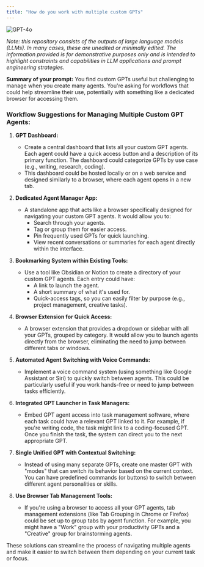 ```yaml
---
title: "How do you work with multiple custom GPTs"
---
```

![GPT-4o](https://img.shields.io/badge/GPT--4o-3333FF?style=for-the-badge&logo=openai&logoColor=white)



*Note: this repository consists of the outputs of large language models (LLMs). In many cases, these are unedited or minimally edited. The information provided is for demonstrative purposes only and is intended to highlight constraints and capabilities in LLM applications and prompt engineering strategies.*


**Summary of your prompt:** You find custom GPTs useful but challenging to manage when you create many agents. You're asking for workflows that could help streamline their use, potentially with something like a dedicated browser for accessing them.

### Workflow Suggestions for Managing Multiple Custom GPT Agents:

1. **GPT Dashboard:**
   - Create a central dashboard that lists all your custom GPT agents. Each agent could have a quick access button and a description of its primary function. The dashboard could categorize GPTs by use case (e.g., writing, research, coding).
   - This dashboard could be hosted locally or on a web service and designed similarly to a browser, where each agent opens in a new tab.

2. **Dedicated Agent Manager App:**
   - A standalone app that acts like a browser specifically designed for navigating your custom GPT agents. It would allow you to:
     - Search through your agents.
     - Tag or group them for easier access.
     - Pin frequently used GPTs for quick launching.
     - View recent conversations or summaries for each agent directly within the interface.

3. **Bookmarking System within Existing Tools:**
   - Use a tool like Obsidian or Notion to create a directory of your custom GPT agents. Each entry could have:
     - A link to launch the agent.
     - A short summary of what it's used for.
     - Quick-access tags, so you can easily filter by purpose (e.g., project management, creative tasks).

4. **Browser Extension for Quick Access:**
   - A browser extension that provides a dropdown or sidebar with all your GPTs, grouped by category. It would allow you to launch agents directly from the browser, eliminating the need to jump between different tabs or windows.

5. **Automated Agent Switching with Voice Commands:**
   - Implement a voice command system (using something like Google Assistant or Siri) to quickly switch between agents. This could be particularly useful if you work hands-free or need to jump between tasks efficiently.

6. **Integrated GPT Launcher in Task Managers:**
   - Embed GPT agent access into task management software, where each task could have a relevant GPT linked to it. For example, if you're writing code, the task might link to a coding-focused GPT. Once you finish the task, the system can direct you to the next appropriate GPT.

7. **Single Unified GPT with Contextual Switching:**
   - Instead of using many separate GPTs, create one master GPT with "modes" that can switch its behavior based on the current context. You can have predefined commands (or buttons) to switch between different agent personalities or skills.

8. **Use Browser Tab Management Tools:**
   - If you're using a browser to access all your GPT agents, tab management extensions (like Tab Grouping in Chrome or Firefox) could be set up to group tabs by agent function. For example, you might have a "Work" group with your productivity GPTs and a "Creative" group for brainstorming agents.

These solutions can streamline the process of navigating multiple agents and make it easier to switch between them depending on your current task or focus.